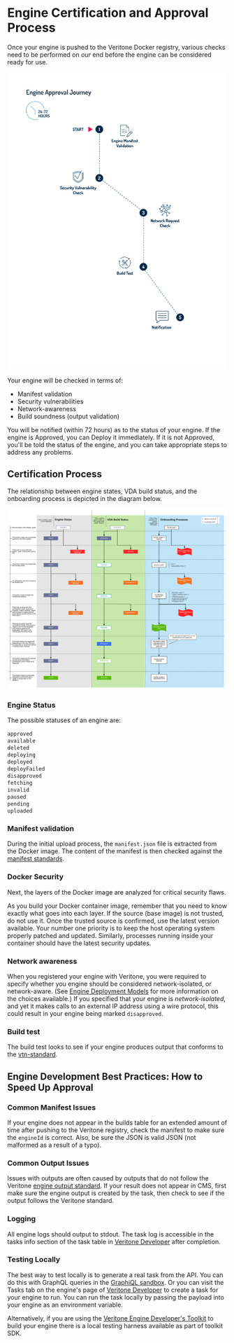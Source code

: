 # Engine Certification and Approval Process

Once your engine is pushed to the Veritone Docker registry, various checks need to be performed on _our_ end before the engine can be considered ready for use.

![Approval process](EngineApproval.svg)

Your engine will be checked in terms of:

* Manifest validation
* Security vulnerabilities
* Network-awareness
* Build soundness (output validation)

You will be notified (within 72 hours) as to the status of your engine. If the engine is Approved, you can Deploy it immediately. If it is not Approved, you'll be told the status of the engine, and you can take appropriate steps to address any problems.

## Certification Process

The relationship between engine states, VDA build status, and the onboarding process is depicted in the diagram below.

![Certification workflow](EngineOnboarding.svg)

### Engine Status

The possible statuses of an engine are:

```pre
approved
available
deleted
deploying
deployed
deployFailed
disapproved
fetching
invalid
paused
pending
uploaded
```

### Manifest validation

During the initial upload process, the `manifest.json` file is extracted from the Docker image.
The content of the manifest is then checked against the [manifest standards](/developer/engines/standards/engine-manifest/).

### Docker Security

Next, the layers of the Docker image are analyzed for critical security flaws.

As you build your Docker container image, remember that you need to know exactly what goes into each layer.
If the source (base image) is not trusted, do not use it.
Once the trusted source is confirmed, use the latest version available.
Your number one priority is to keep the host operating system properly patched and updated.
Similarly, processes running inside your container should have the latest security updates.

### Network awareness

When you registered your engine with Veritone, you were required to specify whether you engine should be considered network-isolated, or network-aware. (See [Engine Deployment Models](developer/engines/deployment-model/?id=engine-deployment-models) for more information on the choices available.)
If you specified that your engine is _network-isolated_, and yet it makes calls to an external IP address using a wire protocol, this could result in your engine being marked `disapproved`.

### Build test

The build test looks to see if your engine produces output that conforms to the [vtn-standard](developer/engines/standards/engine-output/).

## Engine Development Best Practices: How to Speed Up Approval

### Common Manifest Issues

If your engine does not appear in the builds table for an extended amount of time after pushing to the Veritone registry, check the manifest to make sure the `engineId` is correct.
Also, be sure the JSON is valid JSON (not malformed as a result of a typo).

### Common Output Issues

Issues with outputs are often caused by outputs that do not follow the Veritone [engine output standard](/developer/engines/standards/engine-output/).
If your result does not appear in CMS, first make sure the engine output is created by the task, then check to see if the output follows the Veritone standard.

### Logging

All engine logs should output to stdout.
The task log is accessible in the tasks info section of the task table in [Veritone Developer](https://developer.veritone.com) after completion.

### Testing Locally

The best way to test locally is to generate a real task from the API.
You can do this with GraphQL queries in the [GraphiQL sandbox](https://api.veritone.com/v3/graphiql). Or you can visit the Tasks tab on the engine's page of [Veritone Developer](https://developer.veritone.com) to create a task for your engine to run.
You can run the task locally by passing the payload into your engine as an environment variable.

Alternatively, if you are using the [Veritone Engine Developer's Toolkit](/developer/engines/toolkit/) to build your engine there is a local testing harness available as part of toolkit SDK.

